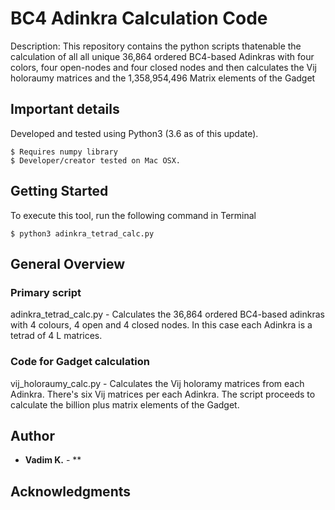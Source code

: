 # BC4 Adinkra Calculation Code
Description: This repository contains the python scripts thatenable the calculation
of all all unique 36,864 ordered BC4-based Adinkras with four colors, four
open-nodes and four closed nodes and then calculates the Vij holoraumy matrices
and the 1,358,954,496 Matrix elements of the Gadget

## Important details
Developed and tested using Python3 (3.6 as of this update).
```
$ Requires numpy library
$ Developer/creator tested on Mac OSX.
```

## Getting Started
To execute this tool, run the following command in Terminal
```
$ python3 adinkra_tetrad_calc.py
```


## General Overview
### Primary script
adinkra_tetrad_calc.py - Calculates the 36,864 ordered BC4-based
adinkras with 4 colours, 4 open and 4 closed nodes. In this case each Adinkra is
a tetrad of 4 L matrices.
### Code for Gadget calculation
vij_holoraumy_calc.py - Calculates the Vij holoramy matrices from each Adinkra.
There's six Vij matrices per each Adinkra. The script proceeds to calculate
the billion plus matrix elements of the Gadget.

## Author

* **Vadim K.** - **

## Acknowledgments
